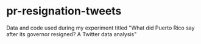 # pr-resignation-tweets
Data and code used during my experiment titled 
"What did Puerto Rico say after its governor resigned? A Twitter data analysis"

